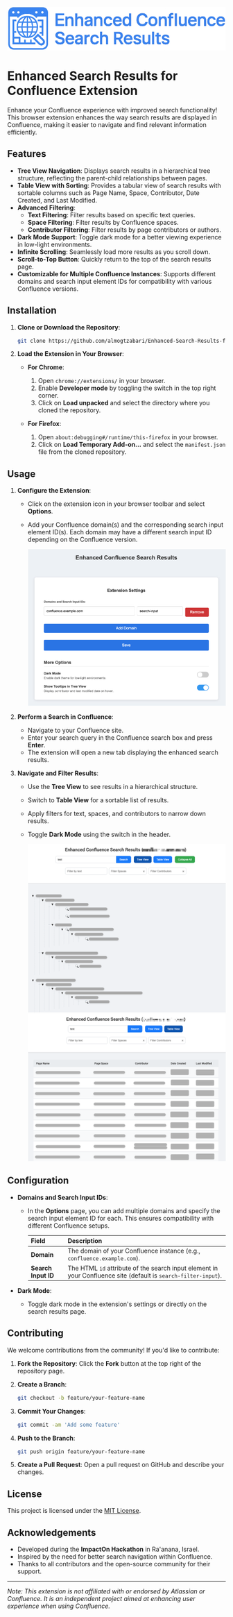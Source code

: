 <p align="center">
  <img src="logo.png" alt="Enhanced Confluence Search Logo" height="100">
</p>

# Enhanced Search Results for Confluence Extension

Enhance your Confluence experience with improved search functionality! This browser extension enhances the way search results are displayed in Confluence, making it easier to navigate and find relevant information efficiently.

## Features

- **Tree View Navigation**: Displays search results in a hierarchical tree structure, reflecting the parent-child relationships between pages.
- **Table View with Sorting**: Provides a tabular view of search results with sortable columns such as Page Name, Space, Contributor, Date Created, and Last Modified.
- **Advanced Filtering**:
  - **Text Filtering**: Filter results based on specific text queries.
  - **Space Filtering**: Filter results by Confluence spaces.
  - **Contributor Filtering**: Filter results by page contributors or authors.
- **Dark Mode Support**: Toggle dark mode for a better viewing experience in low-light environments.
- **Infinite Scrolling**: Seamlessly load more results as you scroll down.
- **Scroll-to-Top Button**: Quickly return to the top of the search results page.
- **Customizable for Multiple Confluence Instances**: Supports different domains and search input element IDs for compatibility with various Confluence versions.

## Installation

1. **Clone or Download the Repository**:

   ```bash
   git clone https://github.com/almogtzabari/Enhanced-Search-Results-for-Confluence.git
   ```

2. **Load the Extension in Your Browser**:

   - **For Chrome**:
     1. Open `chrome://extensions/` in your browser.
     2. Enable **Developer mode** by toggling the switch in the top right corner.
     3. Click on **Load unpacked** and select the directory where you cloned the repository.

   - **For Firefox**:
     1. Open `about:debugging#/runtime/this-firefox` in your browser.
     2. Click on **Load Temporary Add-on...** and select the `manifest.json` file from the cloned repository.

## Usage

1. **Configure the Extension**:

   - Click on the extension icon in your browser toolbar and select **Options**.
   - Add your Confluence domain(s) and the corresponding search input element ID(s). Each domain may have a different search input ID depending on the Confluence version.

     ![Settings Page](images/settings.png)

2. **Perform a Search in Confluence**:

   - Navigate to your Confluence site.
   - Enter your search query in the Confluence search box and press **Enter**.
   - The extension will open a new tab displaying the enhanced search results.

3. **Navigate and Filter Results**:

   - Use the **Tree View** to see results in a hierarchical structure.
   - Switch to **Table View** for a sortable list of results.
   - Apply filters for text, spaces, and contributors to narrow down results.
   - Toggle **Dark Mode** using the switch in the header.

     ![Tree View](images/tree-view.png)
     ![Table View](images/table-view.png)

## Configuration

- **Domains and Search Input IDs**:

  - In the **Options** page, you can add multiple domains and specify the search input element ID for each. This ensures compatibility with different Confluence setups.

    | Field                | Description                                              |
    | -------------------- | -------------------------------------------------------- |
    | **Domain**           | The domain of your Confluence instance (e.g., `confluence.example.com`). |
    | **Search Input ID**  | The HTML `id` attribute of the search input element in your Confluence site (default is `search-filter-input`). |

- **Dark Mode**:

  - Toggle dark mode in the extension's settings or directly on the search results page.

## Contributing

We welcome contributions from the community! If you'd like to contribute:

1. **Fork the Repository**: Click the **Fork** button at the top right of the repository page.

2. **Create a Branch**:

   ```bash
   git checkout -b feature/your-feature-name
   ```

3. **Commit Your Changes**:

   ```bash
   git commit -am 'Add some feature'
   ```

4. **Push to the Branch**:

   ```bash
   git push origin feature/your-feature-name
   ```

5. **Create a Pull Request**: Open a pull request on GitHub and describe your changes.

## License

This project is licensed under the [MIT License](LICENSE).

## Acknowledgements

- Developed during the **ImpactOn Hackathon** in Ra'anana, Israel.
- Inspired by the need for better search navigation within Confluence.
- Thanks to all contributors and the open-source community for their support.

---

*Note: This extension is not affiliated with or endorsed by Atlassian or Confluence. It is an independent project aimed at enhancing user experience when using Confluence.*
